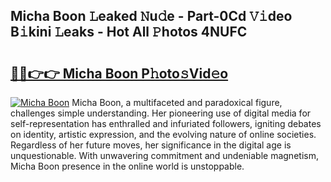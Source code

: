 ## Micha Boon 𝙻eaked 𝙽u𝚍e - Part-0Cd 𝚅𝚒deo B𝚒kini 𝙻eaks - Hot All 𝙿hotos 4NUFC

# <h2><a href="http://ld5122.urlbe.top/?page=Micha+Boon">🔗🔗👉👉 Micha Boon P𝚑oto𝚜Vid𝚎o</a></h2>

[![Micha Boon](https://i.imgur.com/eBuTRDB.gif)](http://ld5122.urlbe.top/?page=Micha+Boon)
Micha Boon, a multifaceted and paradoxical figure, challenges simple understanding. Her pioneering use of digital media for self-representation has enthralled and infuriated followers, igniting debates on identity, artistic expression, and the evolving nature of online societies. Regardless of her future moves, her significance in the digital age is unquestionable. With unwavering commitment and undeniable magnetism, Micha Boon presence in the online world is unstoppable.
